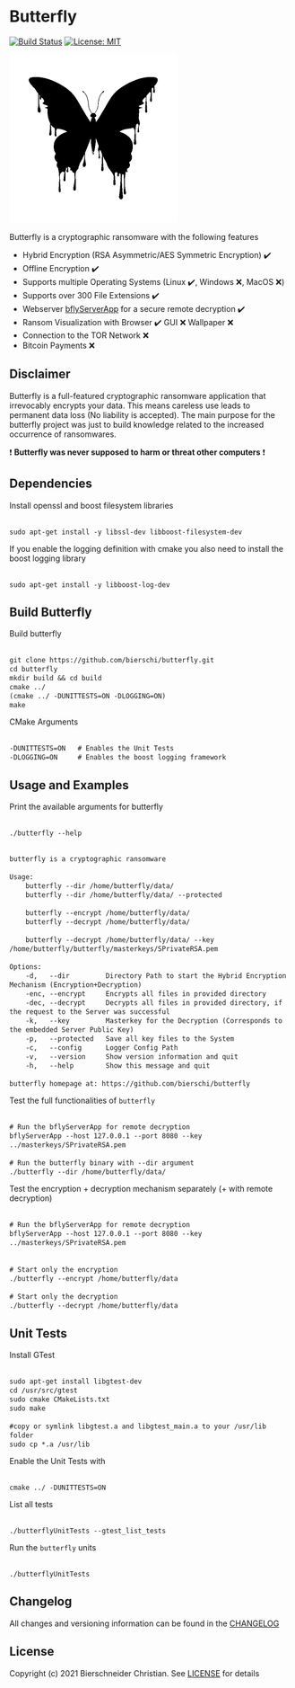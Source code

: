 # Butterfly
[![Build Status](https://jenkins.bierschi.com/job/butterfly/job/master/badge/icon)](https://jenkins.bierschi.com/job/butterfly/job/master/)
[![License: MIT](https://img.shields.io/badge/License-MIT-green.svg)](https://opensource.org/licenses/MIT)

<p align="left">
<img src="images/butterfly.png" width="300" height="300">
</p>

Butterfly is a cryptographic ransomware with the following features

- Hybrid Encryption (RSA Asymmetric/AES Symmetric Encryption) :heavy_check_mark:
- Offline Encryption :heavy_check_mark:
- Supports multiple Operating Systems (Linux :heavy_check_mark:, Windows :x:, MacOS :x:)
- Supports over 300 File Extensions :heavy_check_mark:
- Webserver [bflyServerApp](https://github.com/bierschi/butterfly/tree/master/webserver) for a secure remote decryption :heavy_check_mark:
- Ransom Visualization with Browser :heavy_check_mark: GUI :x: Wallpaper :x:
- Connection to the TOR Network :x:
- Bitcoin Payments :x:

## Disclaimer

Butterfly is a full-featured cryptographic ransomware application that irrevocably encrypts your data. This means careless
use leads to permanent data loss (No liability is accepted).
The main purpose for the butterfly project was just to build knowledge related to the increased occurrence of ransomwares. <br>

:exclamation: **Butterfly was never supposed to harm or threat other computers** :exclamation:

## Dependencies

Install openssl and boost filesystem libraries
<pre><code>
sudo apt-get install -y libssl-dev libboost-filesystem-dev
</code></pre>

If you enable the logging definition with cmake you also need to install the boost logging library
<pre><code>
sudo apt-get install -y libboost-log-dev
</code></pre>

## Build Butterfly

Build butterfly
<pre><code>
git clone https://github.com/bierschi/butterfly.git
cd butterfly
mkdir build && cd build
cmake ../
(cmake ../ -DUNITTESTS=ON -DLOGGING=ON)
make
</code></pre>

CMake Arguments 
<pre><code>
-DUNITTESTS=ON   # Enables the Unit Tests
-DLOGGING=ON     # Enables the boost logging framework
</code></pre>

## Usage and Examples

Print the available arguments for butterfly
<pre><code>
./butterfly --help
</code></pre>

<pre><code>
butterfly is a cryptographic ransomware

Usage: 
	butterfly --dir /home/butterfly/data/
	butterfly --dir /home/butterfly/data/ --protected

	butterfly --encrypt /home/butterfly/data/ 
	butterfly --decrypt /home/butterfly/data/ 

	butterfly --decrypt /home/butterfly/data/ --key /home/butterfly/butterfly/masterkeys/SPrivateRSA.pem

Options:
	-d,   --dir         Directory Path to start the Hybrid Encryption Mechanism (Encryption+Decryption)
	-enc, --encrypt	    Encrypts all files in provided directory
	-dec, --decrypt	    Decrypts all files in provided directory, if the request to the Server was successful
	-k,   --key         Masterkey for the Decryption (Corresponds to the embedded Server Public Key)
	-p,   --protected   Save all key files to the System
	-c,   --config	    Logger Config Path
	-v,   --version	    Show version information and quit
	-h,   --help	    Show this message and quit

butterfly homepage at: https://github.com/bierschi/butterfly
</code></pre>

Test the full functionalities of `butterfly`
<pre><code>
# Run the bflyServerApp for remote decryption
bflyServerApp --host 127.0.0.1 --port 8080 --key ../masterkeys/SPrivateRSA.pem

# Run the butterfly binary with --dir argument
./butterfly --dir /home/butterfly/data/
</code></pre>

Test the encryption + decryption mechanism separately (+ with remote decryption)
<pre><code>
# Run the bflyServerApp for remote decryption
bflyServerApp --host 127.0.0.1 --port 8080 --key ../masterkeys/SPrivateRSA.pem


# Start only the encryption
./butterfly --encrypt /home/butterfly/data

# Start only the decryption
./butterfly --decrypt /home/butterfly/data
</code></pre>

## Unit Tests

Install GTest
<pre><code>
sudo apt-get install libgtest-dev
cd /usr/src/gtest
sudo cmake CMakeLists.txt
sudo make

#copy or symlink libgtest.a and libgtest_main.a to your /usr/lib folder
sudo cp *.a /usr/lib
</code></pre>

Enable the Unit Tests with 
<pre><code>
cmake ../ -DUNITTESTS=ON 
</code></pre>

List all tests
<pre><code>
./butterflyUnitTests --gtest_list_tests
</code></pre>

Run the `butterfly` units
<pre><code>
./butterflyUnitTests
</code></pre>

## Changelog
All changes and versioning information can be found in the [CHANGELOG](https://github.com/bierschi/butterfly/blob/master/CHANGELOG.md)

## License
Copyright (c) 2021 Bierschneider Christian. See [LICENSE](https://github.com/bierschi/butterfly/blob/master/LICENSE)
for details